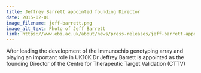 ```yaml
---
title: Jeffrey Barrett appointed founding Director
date: 2015-02-01
image_filename: jeff-barrett.png
image_alt_text: Photo of Jeff Barrett
link: https://www.ebi.ac.uk/about/news/press-releases/jeff-barrett-appointed-cttv-director
---
```

After leading the development of the Immunochip genotyping array and playing an important role in UK10K Dr Jeffrey Barrett is appointed as the founding Director of the Centre for Therapeutic Target Validation (CTTV)